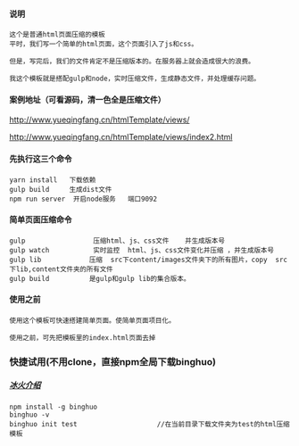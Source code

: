 #### 说明

```
这个是普通html页面压缩的模板
平时，我们写一个简单的html页面，这个页面引入了js和css。

但是，写完后，我们的文件肯定不是压缩版本的。在服务器上就会造成很大的浪费。

我这个模板就是搭配gulp和node，实时压缩文件，生成静态文件，并处理缓存问题。
```

#### 案例地址（可看源码，清一色全是压缩文件）

http://www.yueqingfang.cn/htmlTemplate/views/

http://www.yueqingfang.cn/htmlTemplate/views/index2.html

#### 先执行这三个命令

```
yarn install   下载依赖
gulp build     生成dist文件
npm run server  开启node服务   端口9092
```

#### 简单页面压缩命令

```
gulp              	 压缩html、js、css文件	并生成版本号
gulp watch		     实时监控  html、js、css文件变化并压缩 ，并生成版本号
gulp lib			压缩  src下content/images文件夹下的所有图片，copy  src下lib,content文件夹的所有文件
gulp build			是gulp和gulp lib的集合版本。
```

#### 使用之前

```
使用这个模板可快速搭建简单页面。使简单页面项目化。

使用之前，可先把模板里的index.html页面去掉
```

### 快捷试用(不用clone，直接npm全局下载binghuo)

##### [冰火介绍](https://www.cnblogs.com/huoan/p/node.html)

```
npm install -g binghuo
binghuo -v
binghuo init test　　　　　　　　　　　　//在当前目录下载文件夹为test的html压缩模板 
```

